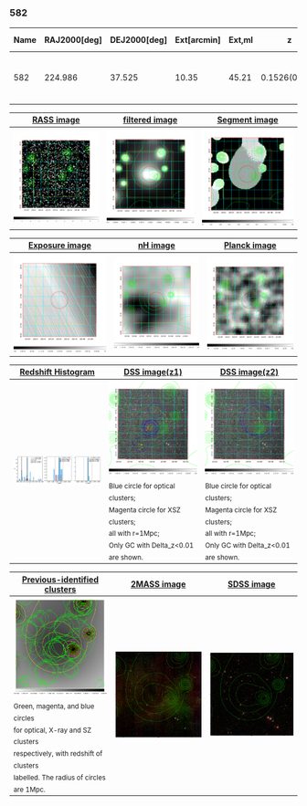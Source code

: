<div STYLE="page-break-after: always;"></div>

### 582

|Name|RAJ2000[deg]|DEJ2000[deg] |Ext[arcmin]| Ext,ml | z | z_src| C|GC(XSZ,Delta_z<0.01)| GC(OPT,Delta_z<0.01)|GC| R_sig[arcmin] | R500[arcmin] | R500[Mpc]| CRsig[c/s] | CR500[c/s] |L500[1E44 erg/s]|F500[1E-12 erg/s/cm^2]| M500[1E14 Msun]|Tx[keV]|Cnt_sig|Beta|Rc[arcmin]|Comment|Alias|
|---|---|---|---|---|---|------|---|--------|---------|----------|---|---|---|---|---|---|---|---|---|---|---|---|---|---|
|582| 224.986| 37.525| 10.35| 45.21| 0.1526(0.005)| z1, z_opt| S| -| N, W| C, F20, N, SPI, W| 21.244| 6.414| 1.021| 0.198(0.045)| 0.178(0.040)| 2.288(1.185)| 3.621(1.875)| 3.51(0.89)| 4.88(0.78)| 136.0| 0.914(-0.107+0.062)| 16.787(-2.010+1.425)| -| t453|

|[RASS image](../image/582/582_img.pdf)|[filtered image](../image/582/582_fil.pdf)|[Segment image](../image/582/582_seg.pdf)|
|-------------------|--------------------|-------------------|
| <img src="../image/582/582_img.png" width="300">  | <img src="../image/582/582_fil.png" width="300">   | <img src="../image/582/582_seg.png" width="300">  |

|[Exposure image](../image/582/582_mex.pdf)| [nH image](../image/582/582_nh.pdf)| [Planck image](../image/582/582_p.pdf)|
|-------------------|--------------------|-------------------|
|<img src="../image/582/582_mex.png" width="300">   | <img src="../image/582/582_nh.png" width="300">    | <img src="../image/582/582_p.png" width="300"> |

|[Redshift Histogram](../image/582/582_zg.pdf) | [DSS image(z1)](../image/582/582_dss_z1.pdf)      |  [DSS image(z2)](../image/582/582_dss_z2.pdf)    |
|-------------------|--------------------|-------------------|
|<img src="../image/582/582_zg.png" width="300"> |<img src="../image/582/582_dss_z1.png" width="300"> <sub><br>Blue circle for optical clusters; <br>Magenta circle for XSZ clusters; <br>all with r=1Mpc; <br>Only GC with Delta_z<0.01 are shown. </sub>| <img src="../image/582/582_dss_z2.png" width="300"><sub><br>Blue circle for optical clusters; <br>Magenta circle for XSZ clusters; <br>all with r=1Mpc; <br>Only GC with Delta_z<0.01 are shown. </sub> |

|[Previous-identified clusters](../image/582/582_gc.pdf) | [2MASS image](../image/582/582_2mass.pdf)      |[SDSS image](../image/582/582_sdss.pdf)   |
|-------------------|-------------------|-------------------|
|<img src=../image/582/582_gc.png width="300"> <br><sub>Green, magenta, and blue circles <br>for optical, X-ray and SZ clusters <br>respectively, with redshift of clusters <br>labelled. The radius of circles <br>are 1Mpc.</sub>|<img src="../image/582/582_2mass.png" width="300">  | <img src="../image/582/582_sdss.png" width="300">  |




